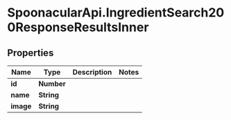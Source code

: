 # SpoonacularApi.IngredientSearch200ResponseResultsInner

## Properties

Name | Type | Description | Notes
------------ | ------------- | ------------- | -------------
**id** | **Number** |  | 
**name** | **String** |  | 
**image** | **String** |  | 


